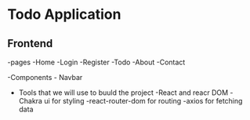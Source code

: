 # Todo Application

## Frontend

-pages
    -Home
    -Login
    -Register
    -Todo
    -About
    -Contact

-Components
    - Navbar

- Tools that we will use to buuld the project
    -React and reacr DOM
    -Chakra ui for styling
    -react-router-dom for routing
    -axios for fetching data